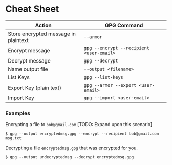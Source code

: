 # Cheat Sheet

| Action | GPG Command |
| -- | -- |
| Store encrypted message in plaintext | `--armor` |
| Encrypt message | `gpg --encrypt --recipient  <user-email>`|
| Decrypt message | `gpg --decrypt` |
| Name output file | `--output <filename>`|
| List Keys | `gpg --list-keys` |
| Export Key (plain text) | `gpg --armor --export <user-email>` |
| Import Key | `gpg --import <user-email>` |

### Examples

Encrypting a file to `bob@gmail.com` [TODO: Expand upon this scenario]
```
$ gpg --output encryptedmsg.gpg --encrypt --recipient bob@gmail.com msg.txt
```

Decrypting a file `encryptedmsg.gpg` that was encrypted for you.
```
$ gpg --output undecryptedmsg --decrypt encryptedmsg.gpg
```

